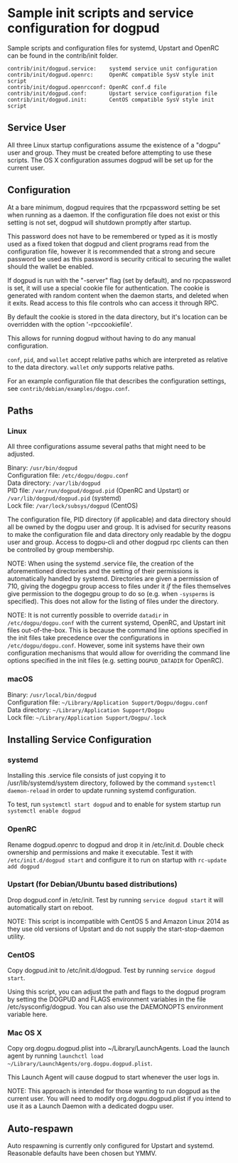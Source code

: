 Sample init scripts and service configuration for dogpud
==========================================================

Sample scripts and configuration files for systemd, Upstart and OpenRC
can be found in the contrib/init folder.

    contrib/init/dogpud.service:    systemd service unit configuration
    contrib/init/dogpud.openrc:     OpenRC compatible SysV style init script
    contrib/init/dogpud.openrcconf: OpenRC conf.d file
    contrib/init/dogpud.conf:       Upstart service configuration file
    contrib/init/dogpud.init:       CentOS compatible SysV style init script

Service User
---------------------------------

All three Linux startup configurations assume the existence of a "dogpu" user
and group.  They must be created before attempting to use these scripts.
The OS X configuration assumes dogpud will be set up for the current user.

Configuration
---------------------------------

At a bare minimum, dogpud requires that the rpcpassword setting be set
when running as a daemon.  If the configuration file does not exist or this
setting is not set, dogpud will shutdown promptly after startup.

This password does not have to be remembered or typed as it is mostly used
as a fixed token that dogpud and client programs read from the configuration
file, however it is recommended that a strong and secure password be used
as this password is security critical to securing the wallet should the
wallet be enabled.

If dogpud is run with the "-server" flag (set by default), and no rpcpassword is set,
it will use a special cookie file for authentication. The cookie is generated with random
content when the daemon starts, and deleted when it exits. Read access to this file
controls who can access it through RPC.

By default the cookie is stored in the data directory, but it's location can be overridden
with the option '-rpccookiefile'.

This allows for running dogpud without having to do any manual configuration.

`conf`, `pid`, and `wallet` accept relative paths which are interpreted as
relative to the data directory. `wallet` *only* supports relative paths.

For an example configuration file that describes the configuration settings,
see `contrib/debian/examples/dogpu.conf`.

Paths
---------------------------------

### Linux

All three configurations assume several paths that might need to be adjusted.

Binary:              `/usr/bin/dogpud`  
Configuration file:  `/etc/dogpu/dogpu.conf`  
Data directory:      `/var/lib/dogpud`  
PID file:            `/var/run/dogpud/dogpud.pid` (OpenRC and Upstart) or `/var/lib/dogpud/dogpud.pid` (systemd)  
Lock file:           `/var/lock/subsys/dogpud` (CentOS)  

The configuration file, PID directory (if applicable) and data directory
should all be owned by the dogpu user and group.  It is advised for security
reasons to make the configuration file and data directory only readable by the
dogpu user and group.  Access to dogpu-cli and other dogpud rpc clients
can then be controlled by group membership.

NOTE: When using the systemd .service file, the creation of the aforementioned
directories and the setting of their permissions is automatically handled by
systemd. Directories are given a permission of 710, giving the dogegpu group
access to files under it _if_ the files themselves give permission to the
dogegpu group to do so (e.g. when `-sysperms` is specified). This does not allow
for the listing of files under the directory.

NOTE: It is not currently possible to override `datadir` in
`/etc/dogpu/dogpu.conf` with the current systemd, OpenRC, and Upstart init
files out-of-the-box. This is because the command line options specified in the
init files take precedence over the configurations in
`/etc/dogpu/dogpu.conf`. However, some init systems have their own
configuration mechanisms that would allow for overriding the command line
options specified in the init files (e.g. setting `DOGPUD_DATADIR` for
OpenRC).

### macOS

Binary:              `/usr/local/bin/dogpud`  
Configuration file:  `~/Library/Application Support/Dogpu/dogpu.conf`  
Data directory:      `~/Library/Application Support/Dogpu`  
Lock file:           `~/Library/Application Support/Dogpu/.lock`  

Installing Service Configuration
-----------------------------------

### systemd

Installing this .service file consists of just copying it to
/usr/lib/systemd/system directory, followed by the command
`systemctl daemon-reload` in order to update running systemd configuration.

To test, run `systemctl start dogpud` and to enable for system startup run
`systemctl enable dogpud`

### OpenRC

Rename dogpud.openrc to dogpud and drop it in /etc/init.d.  Double
check ownership and permissions and make it executable.  Test it with
`/etc/init.d/dogpud start` and configure it to run on startup with
`rc-update add dogpud`

### Upstart (for Debian/Ubuntu based distributions)

Drop dogpud.conf in /etc/init.  Test by running `service dogpud start`
it will automatically start on reboot.

NOTE: This script is incompatible with CentOS 5 and Amazon Linux 2014 as they
use old versions of Upstart and do not supply the start-stop-daemon utility.

### CentOS

Copy dogpud.init to /etc/init.d/dogpud. Test by running `service dogpud start`.

Using this script, you can adjust the path and flags to the dogpud program by
setting the DOGPUD and FLAGS environment variables in the file
/etc/sysconfig/dogpud. You can also use the DAEMONOPTS environment variable here.

### Mac OS X

Copy org.dogpu.dogpud.plist into ~/Library/LaunchAgents. Load the launch agent by
running `launchctl load ~/Library/LaunchAgents/org.dogpu.dogpud.plist`.

This Launch Agent will cause dogpud to start whenever the user logs in.

NOTE: This approach is intended for those wanting to run dogpud as the current user.
You will need to modify org.dogpu.dogpud.plist if you intend to use it as a
Launch Daemon with a dedicated dogpu user.

Auto-respawn
-----------------------------------

Auto respawning is currently only configured for Upstart and systemd.
Reasonable defaults have been chosen but YMMV.
